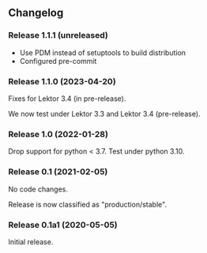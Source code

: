 ## Changelog

### Release 1.1.1 (unreleased)

- Use PDM instead of setuptools to build distribution
- Configured pre-commit

### Release 1.1.0 (2023-04-20)

Fixes for Lektor 3.4 (in pre-release).

We now test under Lektor 3.3 and Lektor 3.4 (pre-release).

### Release 1.0 (2022-01-28)

Drop support for python < 3.7. Test under python 3.10.

### Release 0.1 (2021-02-05)

No code changes.

Release is now classified as "production/stable".

### Release 0.1a1 (2020-05-05)

Initial release.
